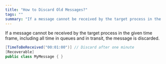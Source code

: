 ```yaml
---
title: "How to Discard Old Messages?"
tags: ""
summary: "If a message cannot be received by the target process in the given time frame, including all time in queues and in transit, the message is discarded."
---
```



If a message cannot be received by the target process in the given time frame, including all time in queues and in transit, the message is discarded.


```C#
[TimeToBeReceived("00:01:00")] // Discard after one minute
[Recoverable]
public class MyMessage { }
```



<div id="rate_article_container">
<div id="rate_article">






